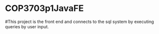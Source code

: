 # COP3703p1JavaFE

#This project is the front end and connects to the sql system by executing queries by user input.
